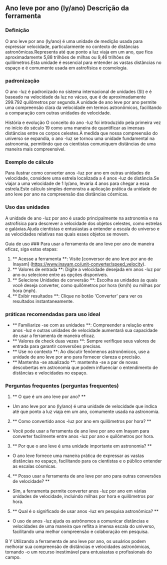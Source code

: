 ## Ano leve por ano (ly/ano) Descrição da ferramenta

### Definição
O ano leve por ano (ly/ano) é uma unidade de medição usada para expressar velocidade, particularmente no contexto de distâncias astronômicas.Representa até que ponto a luz viaja em um ano, que fica aproximadamente 5,88 trilhões de milhas ou 9,46 trilhões de quilômetros.Esta unidade é essencial para entender as vastas distâncias no espaço e é comumente usada em astrofísica e cosmologia.

### padronização
O ano -luz é padronizado no sistema internacional de unidades (SI) e é baseado na velocidade da luz no vácuo, que é de aproximadamente 299.792 quilômetros por segundo.A unidade de ano leve por ano permite uma compreensão clara da velocidade em termos astronômicos, facilitando a comparação com outras unidades de velocidade.

História e evolução
O conceito do ano -luz foi introduzido pela primeira vez no início do século 19 como uma maneira de quantificar as imensas distâncias entre os corpos celestes.À medida que nossa compreensão do universo se expandia, o ano -luz se tornou uma unidade fundamental na astronomia, permitindo que os cientistas comuniquem distâncias de uma maneira mais compreensível.

### Exemplo de cálculo
Para ilustrar como converter anos -luz por ano em outras unidades de velocidade, considere uma estrela localizada a 4 anos -luz de distância.Se viajar a uma velocidade de 1 ly/ano, levaria 4 anos para chegar a essa estrela.Este cálculo simples demonstra a aplicação prática da unidade de ano leve por ano na compreensão das distâncias cósmicas.

### Uso das unidades
A unidade de ano -luz por ano é usado principalmente na astronomia e na astrofísica para descrever a velocidade dos objetos celestes, como estrelas e galáxias.Ajuda cientistas e entusiastas a entender a escala do universo e as velocidades relativas nas quais esses objetos se movem.

Guia de uso ###
Para usar a ferramenta de ano leve por ano de maneira eficaz, siga estas etapas:
1. ** Acesse a ferramenta **: Visite [conversor de ano leve por ano de Inayam] (https://www.inayam.co/unit-converter/speed_velocity).
2. ** Valores de entrada **: Digite a velocidade desejada em anos -luz por ano ou selecione entre as opções disponíveis.
3. ** Selecione Unidades de conversão **: Escolha as unidades às quais você deseja converter, como quilômetros por hora (km/h) ou milhas por hora (mph).
4. ** Exibir resultados **: Clique no botão 'Converter' para ver os resultados instantaneamente.

### práticas recomendadas para uso ideal
- ** Familiarize -se com as unidades **: Compreender a relação entre anos -luz e outras unidades de velocidade aumentará sua capacidade de usar a ferramenta de maneira eficaz.
- ** Valores de check duas vezes **: Sempre verifique seus valores de entrada para garantir conversões precisas.
- ** Use no contexto **: Ao discutir fenômenos astronômicos, use a unidade de ano leve por ano para fornecer clareza e precisão.
- ** Mantenha -se atualizado **: mantenha -se a par de novas descobertas em astronomia que podem influenciar o entendimento de distâncias e velocidades no espaço.

### Perguntas frequentes (perguntas frequentes)

1. ** O que é um ano leve por ano? **
- Um ano leve por ano (ly/ano) é uma unidade de velocidade que indica até que ponto a luz viaja em um ano, comumente usada na astronomia.

2. ** Como convertido anos -luz por ano em quilômetros por hora? **
- Você pode usar a ferramenta de ano leve por ano em Inayam para converter facilmente entre anos -luz por ano e quilômetros por hora.

3. ** Por que o ano leve é ​​uma unidade importante em astronomia? **
- O ano leve fornece uma maneira prática de expressar as vastas distâncias no espaço, facilitando para os cientistas e o público entender as escalas cósmicas.

4. ** Posso usar a ferramenta de ano leve por ano para outras conversões de velocidade? **
- Sim, a ferramenta permite converter anos -luz por ano em várias unidades de velocidade, incluindo milhas por hora e quilômetros por hora.

5. ** Qual é o significado de usar anos -luz em pesquisa astronômica? **
- O uso de anos -luz ajuda os astrônomos a comunicar distâncias e velocidades de uma maneira que reflita a imensa escala do universo, facilitando uma melhor compreensão e colaboração em pesquisa.

B Y Utilizando a ferramenta de ano leve por ano, os usuários podem melhorar sua compreensão de distâncias e velocidades astronômicas, tornando -o um recurso inestimável para entusiastas e profissionais do campo.